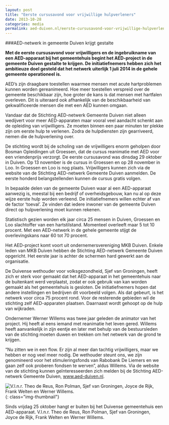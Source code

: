 ```yaml
---
layout: post
title: "Eerste cursusavond voor vrijwillige hulpverleners"
date: 2013-10-28
categories: media
permalink: aed-duiven.nl/eerste-cursusavond-voor-vrijwillige-hulpverleners
---
```

###AED-netwerk in gemeente Duiven krijgt gestalte

**Met de eerste cursusavond voor vrijwilligers en de ingebruikname van een AED-apparaat bij het gemeentehuis begint het  AED-project in de gemeente Duiven gestalte te krijgen. De initiatiefnemers hebben zich het ambitieuze doel gesteld dat het netwerk uiterlijk 1 juli 2014 in de gehele gemeente operationeel is.**

AED’s zijn draagbare toestellen waarmee mensen met acute hartproblemen kunnen worden gereanimeerd. Hoe meer toestellen verspreid over de gemeente beschikbaar zijn, hoe groter de kans is dat mensen met hartfalen overleven. Dit is uiteraard ook afhankelijk van de beschikbaarheid van gekwalificeerde mensen die met een AED kunnen omgaan.

Vandaar dat de Stichting AED-netwerk Gemeente Duiven niet alleen wedijvert voor meer AED-apparaten maar vooral veel aandacht schenkt aan de opleiding van vrijwilligers. Ze moeten binnen een paar minuten ter plekke zijn om eerste hulp te verlenen. Zodra de hulpdiensten zijn gearriveerd, nemen die de hulpverlening over.

De stichting wordt bij de scholing van de vrijwilligers enorm geholpen door Bosman Opleidingen uit Groessen, dat de cursus reanimatie met AED voor een vriendenprijs verzorgt. De eerste cursusavond was dinsdag 29 oktober in Duiven. Op 13 november is de cursus in Groessen en op 28 november in Loo. In Groessen en Loo is nog plaats. Vrijwilligers kunnen zich via de website van de Stichting AED-netwerk Gemeente Duiven aanmelden. De eerste honderd belangstellenden kunnen de cursus gratis volgen.

In bepaalde delen van de gemeente Duiven waar al een AED-apparaat aanwezig is, meestal bij een bedrijf of overheidsgebouw, kan nu al op deze wijze eerste hulp worden verleend. De initiatiefnemers willen echter af van de factor ‘toeval’. Ze vinden dat iedere inwoner van de gemeente Duiven direct op hulpverlening moet kunnen rekenen.

Statistisch gezien worden elk jaar circa 25 mensen in Duiven, Groessen en Loo slachtoffer van een hartstilstand. Momenteel overleeft maar 5 tot 10 procent. Met een AED-netwerk in de gehele gemeente stijgt de overlevingskans naar 60 tot 70 procent.

Het AED-project komt voort uit ondernemersvereniging MKB Duiven.
Enkele leden van MKB Duiven hebben de Stichting AED-netwerk Gemeente Duiven opgericht. Het eerste jaar is achter de schermen hard gewerkt aan de organisatie.

De Duivense wethouder voor volksgezondheid, Sjef van Groningen, heeft zich er sterk voor gemaakt dat het AED-apparaat in het gemeentehuis naar de buitenkant werd verplaatst, zodat er ook gebruik van kan worden gemaakt als het gemeentehuis is gesloten. De initiatiefnemers hopen dat andere instellingen en bedrijven dit voorbeeld volgen. Als dat gebeurt, is het netwerk voor circa 75 procent rond. Voor de resterende gebieden wil de stichting zelf AED-apparaten plaatsen. Daarnaast wordt gehoopt op de hulp van wijkraden.

Ondernemer Werner Willems was twee jaar geleden de animator van het project. Hij heeft al eens iemand met reanimatie het leven gered. Willems heeft aanvankelijk in zijn eentje en later met behulp van de bestuursleden van de stichting moeten duwen en trekken om het netwerk van de grond te krijgen.

“Nu zitten we in een flow. Er zijn al meer dan tachtig vrijwilligers, maar we hebben er nog veel meer nodig. De wethouder steunt ons, we zijn genomineerd voor het stimuleringsfonds van Rabobank De Liemers en we gaan zelf ook proberen fondsen te werven”, aldus Willems. Via de website van de stichting kunnen geïnteresseerden zich melden bij de Stichting AED-netwerk Gemeente Duiven, www.aed-duiven.nl.

![V.l.n.r. Theo de Reus, Ron Polman, Sjef van Groningen, Joyce de Rijk, Frank Welten en Werner Willems.]({{site.baseurl}}/assets/img/gemeente-duiven-heeft-sinds-25-oktober-2013-aed-buiten.jpg "titel"){: class="img-thumbnail"}

Sinds vrijdag 25 oktober hangt er buiten bij het Duivense gemeentehuis een AED-apparaat.
V.l.n.r. Theo de Reus, Ron Polman, Sjef van Groningen, Joyce de Rijk, Frank Welten en Werner Willems.